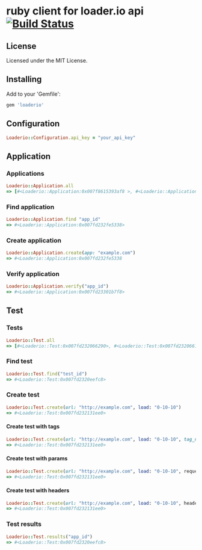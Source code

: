 # ruby client for loader.io api [![Build Status](https://travis-ci.org/sendgridlabs/loaderio-ruby.png)](https://travis-ci.org/sendgridlabs/loaderio-ruby)

## License
Licensed under the MIT License.

## Installing

Add to your 'Gemfile': 

```ruby
gem 'loaderio'
```

## Configuration

```ruby
Loaderio::Configuration.api_key = "your_api_key"
```

## Application

### Applications
```ruby
Loaderio::Application.all
=> [#<Loaderio::Application:0x007f8615393af8 >, #<Loaderio::Application:0x007f86153939e0>]
```

### Find application
```ruby
Loaderio::Application.find "app_id"
=> #<Loaderio::Application:0x007fd232fe5338>
```

### Create application
```ruby
Loaderio::Application.create(app: "example.com")
=> #<Loaderio::Application:0x007fd232fe5338
```
### Verify application
```ruby
Loaderio::Application.verify("app_id")
=> #<Loaderio::Application:0x007fd23301b7f8>
```

## Test

### Tests
```ruby
Loaderio::Test.all
=> [#<Loaderio::Test:0x007fd232066290>, #<Loaderio::Test:0x007fd2320661c8>]
```

### Find test
```ruby
Loaderio::Test.find("test_id")
=> #<Loaderio::Test:0x007fd2320eefc8>
```

### Create test
```ruby
Loaderio::Test.create(url: "http://example.com", load: "0-10-10")
=> #<Loaderio::Test:0x007fd232131ee0>
```
#### Create test with tags
```ruby
Loaderio::Test.create(url: "http://example.com", load: "0-10-10", tag_names: ["tag1", "tag2"])
=> #<Loaderio::Test:0x007fd232131ee0>
```
#### Create test with params
```ruby
Loaderio::Test.create(url: "http://example.com", load: "0-10-10", request_params:[{key: "param1", value: "value1"}, {key: "param2", value: "value2"}])
=> #<Loaderio::Test:0x007fd232131ee0>
```
#### Create test with headers
```ruby
Loaderio::Test.create(url: "http://example.com", load: "0-10-10", headers:[{key: "header1", value: "value1"}, {key: "header2", value: "value2"}])
=> #<Loaderio::Test:0x007fd232131ee0>
```

### Test results
```ruby
Loaderio::Test.results("app_id")
=> #<Loaderio::Test:0x007fd2320eefc8>
```
